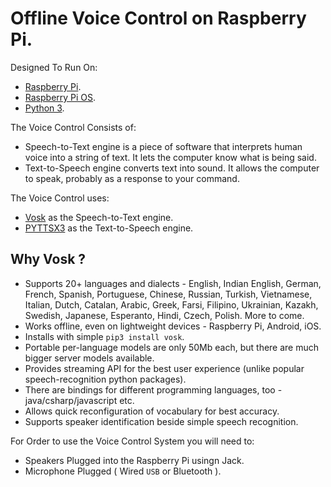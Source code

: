 # Offline Voice Control on Raspberry Pi.

Designed To Run On:

* [Raspberry Pi](https://www.raspberrypi.org/).
* [Raspberry Pi OS](https://www.raspberrypi.com/software/).
* [Python 3](https://www.python.org/downloads/).

The Voice Control Consists of:

* Speech-to-Text engine is a piece of software that interprets human voice into a string of text. It lets the computer know what is being said.
* Text-to-Speech engine converts text into sound. It allows the computer to speak, probably as a response to your command.

The Voice Control uses:

* [Vosk](https://alphacephei.com/vosk/) as the Speech-to-Text engine.
* [PYTTSX3](https://pyttsx3.readthedocs.io/en/latest/) as the Text-to-Speech engine.

## Why Vosk ?

* Supports 20+ languages and dialects - English, Indian English, German, French, Spanish, Portuguese, Chinese, Russian, Turkish, Vietnamese, Italian, Dutch, Catalan, Arabic, Greek, Farsi, Filipino, Ukrainian, Kazakh, Swedish, Japanese, Esperanto, Hindi, Czech, Polish. More to come.
* Works offline, even on lightweight devices - Raspberry Pi, Android, iOS.
* Installs with simple `pip3 install vosk`.
* Portable per-language models are only 50Mb each, but there are much bigger server models available.
* Provides streaming API for the best user experience (unlike popular speech-recognition python packages).
* There are bindings for different programming languages, too - java/csharp/javascript etc.
* Allows quick reconfiguration of vocabulary for best accuracy.
* Supports speaker identification beside simple speech recognition.

For Order to use the Voice Control System you will need to:

- Speakers Plugged into the Raspberry Pi usingn Jack.
- Microphone Plugged ( Wired `USB` or Bluetooth ).
